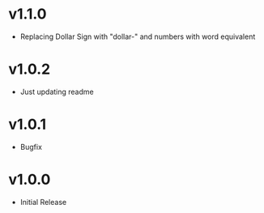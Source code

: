 # v1.1.0
- Replacing Dollar Sign with "dollar-" and numbers with word equivalent
# v1.0.2
- Just updating readme
# v1.0.1
- Bugfix
# v1.0.0
- Initial Release

